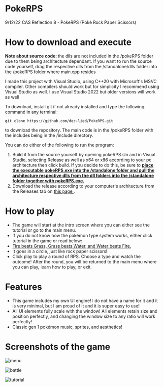 # PokeRPS
<p> 9/12/22 CAS Reflection 8 - PokeRPS (Poké Rock Paper Scissors) </p>

<h1> How to download and execute </h1>
  <p> <b> Note about source code: </b> the dlls are not included in the /pokeRPS folder due to them being architecture dependant. If you want to run the source code yourself, drag the respective dlls from the /standalone/dlls folder into the /pokeRPS folder where main.cpp resides </p>
  <p> I made this project with Visual Studio, using C++20 with Microsoft's MSVC compiler. Other compilers should work but for simplicity I recommend using Visual Studio as well. I use Visual Studio 2022 but older versions will work as well </p>
  <p> To download, install git if not already installed and type the following command in any terminal: </p>

```
git clone https://github.com/dec-lied/PokeRPS.git
``` 

<p> to download the repository. The main code is in the /pokeRPS folder with the includes being in the /include directory. </p>
<p> You can do either of the following to run the program: </p>
<ol>
  <li> Build it from the source yourself by opening pokeRPS.sln and in Visual Studio, selecting Release as well as x64 or x86 according to your pc architecture then click build. If you decide to do this, be sure to <b> <ins> place the executable pokeRPS.exe into the /standalone folder and pull the architecture respective dlls from the dll folders into the /standalone folder together with pokeRPS.exe. </ins> </b> </li>
  <li> Download the release according to your computer's architecture from the Releases tab on 
  <a href="https://github.com/dec-lied/PokeRPS/releases"> this page </a>. </li>
</ol>

<h1> How to play </h1>
<ul>
  <li> The game will start at the intro screen where you can either see the tutorial or go to the main menu. </li>
  <li> If you do not know how the pokémon type system works, either click tutorial in the game or read below:
  </li>   
  <li> <ins> Fire beats Grass, Grass beats Water, and Water beats Fire. </ins> </li>
  <li> It goes in a circle, just like rock paper scissors! </li>
  <li> Click play to play a round of RPS. Choose a type and watch the outcome! After the round, you will be   returned to the main menu where you can play, learn how to play, or exit. </li>
</ul>

<h1> Features </h1>
<ul>
  <li> This game includes my own UI engine! I do not have a name for it and it is very minimal, but I am proud of   it and it is super easy to use! </li>
  <li> All UI elements fully scale with the window! All elements retain size and position perfectly, and changing   the window size to any ratio will work perfectly! </li>
  <li> Classic gen 1 pokémon music, sprites, and aesthetics! </li>
</ul>

<h1> Screenshots of the game </h1>

![menu](https://user-images.githubusercontent.com/103293120/189689799-80c1ebe1-c6c9-4c80-97e8-d102d0c6afc9.jpg)

![battle](https://user-images.githubusercontent.com/103293120/189689831-eb284e2d-59e1-46a2-9e2c-f229fb378dc5.jpg)

![tutorial](https://user-images.githubusercontent.com/103293120/189689887-cf55aa4f-64e7-4ee6-97d4-1108356473d8.jpg)

